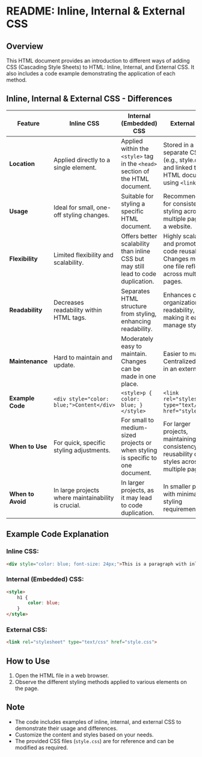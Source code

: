 # README: Inline, Internal & External CSS

## Overview

This HTML document provides an introduction to different ways of adding CSS (Cascading Style Sheets) to HTML: Inline, Internal, and External CSS. It also includes a code example demonstrating the application of each method.

## Inline, Internal & External CSS - Differences

| Feature                | Inline CSS                               | Internal (Embedded) CSS                 | External CSS                          |
|------------------------|------------------------------------------|------------------------------------------|---------------------------------------|
| **Location**           | Applied directly to a single element.    | Applied within the `<style>` tag in the `<head>` section of the HTML document. | Stored in a separate CSS file (e.g., style.css) and linked to the HTML document using `<link>` tag. |
| **Usage**              | Ideal for small, one-off styling changes. | Suitable for styling a specific HTML document. | Recommended for consistent styling across multiple pages or a website. |
| **Flexibility**        | Limited flexibility and scalability.      | Offers better scalability than inline CSS but may still lead to code duplication. | Highly scalable and promotes code reusability. Changes made in one file reflect across multiple pages. |
| **Readability**        | Decreases readability within HTML tags.  | Separates HTML structure from styling, enhancing readability. | Enhances code organization and readability, making it easier to manage styles. |
| **Maintenance**        | Hard to maintain and update.              | Moderately easy to maintain. Changes can be made in one place. | Easier to maintain. Centralized styles in an external file. |
| **Example Code**       | `<div style="color: blue;">Content</div>` | `<style>p { color: blue; }</style>` | `<link rel="stylesheet" type="text/css" href="style.css">` |
| **When to Use**        | For quick, specific styling adjustments. | For small to medium-sized projects or when styling is specific to one document. | For larger projects, maintaining consistency, and reusability of styles across multiple pages. |
| **When to Avoid**      | In large projects where maintainability is crucial. | In larger projects, as it may lead to code duplication. | In smaller projects with minimal styling requirements. |

## Example Code Explanation

### Inline CSS:

```html
<div style="color: blue; font-size: 24px;">This is a paragraph with inline CSS.</div>
```

### Internal (Embedded) CSS:

```html
<style>
    h1 {
        color: blue;
    }
</style>
```

### External CSS:

```html
<link rel="stylesheet" type="text/css" href="style.css">
```

## How to Use

1. Open the HTML file in a web browser.
2. Observe the different styling methods applied to various elements on the page.

## Note

- The code includes examples of inline, internal, and external CSS to demonstrate their usage and differences.
- Customize the content and styles based on your needs.
- The provided CSS files (`style.css`) are for reference and can be modified as required.
